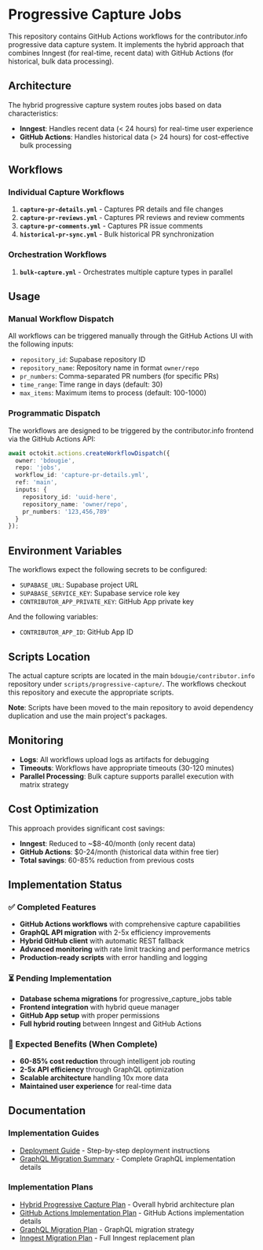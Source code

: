 # Progressive Capture Jobs

This repository contains GitHub Actions workflows for the contributor.info progressive data capture system. It implements the hybrid approach that combines Inngest (for real-time, recent data) with GitHub Actions (for historical, bulk data processing).

## Architecture

The hybrid progressive capture system routes jobs based on data characteristics:

- **Inngest**: Handles recent data (< 24 hours) for real-time user experience
- **GitHub Actions**: Handles historical data (> 24 hours) for cost-effective bulk processing

## Workflows

### Individual Capture Workflows

1. **`capture-pr-details.yml`** - Captures PR details and file changes
2. **`capture-pr-reviews.yml`** - Captures PR reviews and review comments
3. **`capture-pr-comments.yml`** - Captures PR issue comments
4. **`historical-pr-sync.yml`** - Bulk historical PR synchronization

### Orchestration Workflows

1. **`bulk-capture.yml`** - Orchestrates multiple capture types in parallel

## Usage

### Manual Workflow Dispatch

All workflows can be triggered manually through the GitHub Actions UI with the following inputs:

- `repository_id`: Supabase repository ID
- `repository_name`: Repository name in format `owner/repo`
- `pr_numbers`: Comma-separated PR numbers (for specific PRs)
- `time_range`: Time range in days (default: 30)
- `max_items`: Maximum items to process (default: 100-1000)

### Programmatic Dispatch

The workflows are designed to be triggered by the contributor.info frontend via the GitHub Actions API:

```typescript
await octokit.actions.createWorkflowDispatch({
  owner: 'bdougie',
  repo: 'jobs',
  workflow_id: 'capture-pr-details.yml',
  ref: 'main',
  inputs: {
    repository_id: 'uuid-here',
    repository_name: 'owner/repo',
    pr_numbers: '123,456,789'
  }
});
```

## Environment Variables

The workflows expect the following secrets to be configured:

- `SUPABASE_URL`: Supabase project URL
- `SUPABASE_SERVICE_KEY`: Supabase service role key
- `CONTRIBUTOR_APP_PRIVATE_KEY`: GitHub App private key

And the following variables:

- `CONTRIBUTOR_APP_ID`: GitHub App ID

## Scripts Location

The actual capture scripts are located in the main `bdougie/contributor.info` repository under `scripts/progressive-capture/`. The workflows checkout this repository and execute the appropriate scripts.

**Note**: Scripts have been moved to the main repository to avoid dependency duplication and use the main project's packages.

## Monitoring

- **Logs**: All workflows upload logs as artifacts for debugging
- **Timeouts**: Workflows have appropriate timeouts (30-120 minutes)
- **Parallel Processing**: Bulk capture supports parallel execution with matrix strategy

## Cost Optimization

This approach provides significant cost savings:

- **Inngest**: Reduced to ~$8-40/month (only recent data)
- **GitHub Actions**: $0-24/month (historical data within free tier)
- **Total savings**: 60-85% reduction from previous costs

## Implementation Status

### ✅ Completed Features
- **GitHub Actions workflows** with comprehensive capture capabilities
- **GraphQL API migration** with 2-5x efficiency improvements  
- **Hybrid GitHub client** with automatic REST fallback
- **Advanced monitoring** with rate limit tracking and performance metrics
- **Production-ready scripts** with error handling and logging

### ⏳ Pending Implementation
- **Database schema migrations** for progressive_capture_jobs table
- **Frontend integration** with hybrid queue manager
- **GitHub App setup** with proper permissions
- **Full hybrid routing** between Inngest and GitHub Actions

### 🎯 Expected Benefits (When Complete)
- **60-85% cost reduction** through intelligent job routing
- **2-5x API efficiency** through GraphQL optimization
- **Scalable architecture** handling 10x more data
- **Maintained user experience** for real-time data

## Documentation

### Implementation Guides
- [Deployment Guide](docs/DEPLOYMENT_GUIDE.md) - Step-by-step deployment instructions
- [GraphQL Migration Summary](docs/GRAPHQL_MIGRATION_SUMMARY.md) - Complete GraphQL implementation details

### Implementation Plans
- [Hybrid Progressive Capture Plan](tasks/HYBRID_PROGRESSIVE_CAPTURE_PLAN.md) - Overall hybrid architecture plan
- [GitHub Actions Implementation Plan](tasks/GITHUB_ACTIONS.md) - GitHub Actions implementation details
- [GraphQL Migration Plan](tasks/github-graphql-migration-plan.md) - GraphQL migration strategy
- [Inngest Migration Plan](tasks/INNGEST_MIGRATION_PLAN.md) - Full Inngest replacement plan